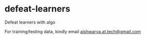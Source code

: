 # defeat-learners
Defeat learners with algo

For training/testing data, kindly email aishwarya.at.tech@gmail.com
